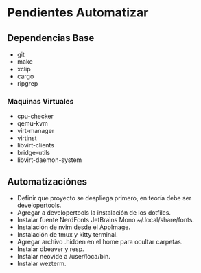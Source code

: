 # Pendientes Automatizar

## Dependencias Base

* git
* make
* xclip
* cargo
* ripgrep

### Maquinas Virtuales

* cpu-checker
* qemu-kvm
* virt-manager
* virtinst
* libvirt-clients
* bridge-utils
* libvirt-daemon-system

## Automatizaciónes

* Definir que proyecto se despliega primero, en teoría debe ser developertools.
* Agregar a developertools la instalación de los dotfiles.
* Instalar fuente NerdFonts JetBrains Mono ~/.local/share/fonts.
* Instalación de nvim desde el AppImage.
* Instalación de tmux y kitty terminal.
* Agregar archivo .hidden en el home para ocultar carpetas.
* Instalar dbeaver y resp.
* Instalar neovide a /user/loca/bin.
* Instalar wezterm.
